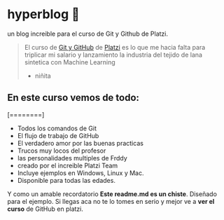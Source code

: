 # hyperblog 💚
un blog increible para el curso de Git y Github de Platzi.
> El curso de [Git y GitHub](http://https://platzi.com/clases/git-github/ "Git y GitHub") 
de [Platzi](http://https://platzi.com/ "Platzi") es lo que me hacia falta para triplicar mi salario y lanzamiento la industria del tejido de lana sintetica con Machine Learning 
> - niñita 

## En este curso vemos de todo:
[========]
* Todos los comandos de Git
* El flujo de trabajo de GitHub
* El verdadero amor por las buenas practicas
* Trucos muy locos del profesor 
* las personalidades multiples de Frddy
* creado por el increible Platzi Team
* Incluye ejemplos en Windows, Linux y Mac.
* Disponible para todas las edades.

Y como un amable recordatorio **Este readme.md es un chiste**. Diseñado para el ejemplo. Si llegas aca no te lo tomes en serio y mejor ve a **ver el curso** de GitHub en platzi.
